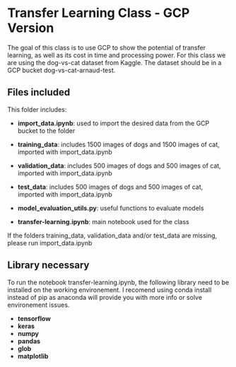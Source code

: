 # Transfer Learning Class - GCP Version

The goal of this class is to use GCP to show the potential of transfer learning, as well as its cost in time and processing power.
For this class we are using the dog-vs-cat dataset from Kaggle. The dataset should be in a GCP bucket dog-vs-cat-arnaud-test.

## Files included

This folder includes:

* __import_data.ipynb__: used to import the desired data from the GCP bucket to the folder

* __training_data__: includes 1500 images of dogs and 1500 images of cat, imported with import_data.ipynb

* __validation_data__: includes 500 images of dogs and 500 images of cat, imported with import_data.ipynb

* __test_data__: includes 500 images of dogs and 500 images of cat, imported with import_data.ipynb

* __model_evaluation_utils.py__: useful functions to evaluate models

* __transfer-learning.ipynb__: main notebook used for the class

If the folders training_data, validation_data and/or test_data are missing, please run import_data.ipynb

## Library necessary

To run the notebook transfer-learning.ipynb, the following library need to be installed on the working environement.
I recomend using conda install instead of pip as anaconda will provide you with more info or solve environement issues.

* __tensorflow__
* __keras__
* __numpy__
* __pandas__
* __glob__
* __matplotlib__

